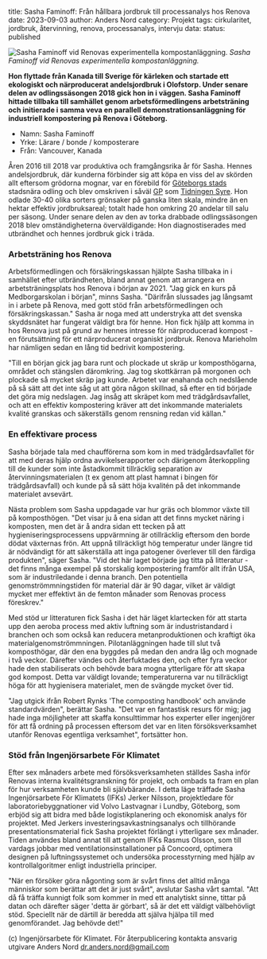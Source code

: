 title: Sasha Faminoff: Från hållbara jordbruk till processanalys hos Renova
date: 2023-09-03
author: Anders Nord
category: Projekt
tags: cirkularitet, jordbruk, återvinning, renova, processanalys, intervju
data:
status: published

<div class="post-image-center">
    <img alt="Sasha Faminoff vid Renovas experimentella kompostanläggning."
    src="data/sasha_faminoff.jpg" />
    <em>Sasha Faminoff vid Renovas experimentella kompostanläggning.</em>
</div>

**Hon flyttade från Kanada till Sverige för kärleken och startade ett ekologiskt
och närproducerat andelsjordbruk i Olofstorp. Under senare delen av odlingssäsongen
2018 gick hon in i väggen. Sasha Faminoff hittade tillbaka till samhället genom
arbetsförmedlingens arbetsträning och initierade i samma veva en parallell demonstrationsanläggning
för industriell kompostering på Renova i Göteborg.**

* Namn: Sasha Faminoff
* Yrke: Lärare / bonde / komposterare
* Från: Vancouver, Kanada

Åren 2016 till 2018 var produktiva och framgångsrika år för Sasha. Hennes andelsjordbruk,
där kunderna förbinder sig att köpa en viss del av skörden allt eftersom grödorna
mognar, var en förebild för [Göteborgs stads](https://stadsnaraodling.goteborg.se/omraden/stadsbruk-goteborg/)
stadsnära odling och blev omskriven i såväl [GP](https://www.gp.se/livsstil/sasha-f%C3%B6rverkligade-sin-gr%C3%B6na-ekodr%C3%B6m-1.8454248)
som [Tidningen Syre](https://tidningensyre.se/2016/nummer-93/andelsjordbruk-vaxande-trend-sverige/).
Hon odlade 30-40 olika sorters grönsaker på ganska liten skala, mindre än
en hektar effektiv jordbruksareal; totalt hade hon omkring 20 andelar till salu
per säsong. Under senare delen av den av torka drabbade odlingssäsongen 2018
blev omständigheterna överväldigande: Hon diagnostiserades
med utbrändhet och hennes jordbruk gick i träda.

### Arbetsträning hos Renova

Arbetsförmedlingen och försäkringskassan hjälpte Sasha tillbaka in i samhället
efter utbrändheten, bland annat genom att arrangera en arbetsträningsplats hos
Renova i början av 2021. "Jag gick en kurs på Medborgarskolan i början", minns
Sasha. "Därifrån slussades jag långsamt in i arbete på Renova, med gott stöd från
arbetsförmedlingen och försäkringskassan." Sasha är noga med att understryka att
det svenska skyddsnätet har fungerat väldigt bra för henne. Hon fick hjälp att
komma in hos Renova just på grund av hennes intresse för närproducerad kompost -
en förutsättning för ett närproducerat organiskt jordbruk. Renova Marieholm har
nämligen sedan en lång tid bedrivit kompostering.

"Till en början gick jag bara runt och plockade ut skräp ur komposthögarna,
området och stängslen däromkring. Jag tog skottkärran på morgonen och plockade
så mycket skräp jag kunde. Arbetet var enahanda och nedslående på så sätt att
det inte såg ut att göra någon skillnad, så efter en tid började det göra mig nedslagen.
Jag insåg att skräpet kom med trädgårdsavfallet, och att en effektiv kompostering
kräver att det inkommande materialets kvalité granskas och säkerställs genom rensning
redan vid källan."

### En effektivare process

Sasha började tala med chaufförerna som kom in med trädgårdsavfallet
för att med deras hjälp ordna avvikelserapporter och därigenom återkoppling till
de kunder som inte åstadkommit tillräcklig separation av återvinningsmaterialen
(t ex genom att plast hamnat i bingen för trädgårdsavfall) och kunde på så sätt
höja kvalitén på det inkommande materialet avsevärt.

Nästa problem som Sasha uppdagade var hur gräs och blommor växte till på komposthögen.
"Det visar ju å ena sidan att det finns mycket näring i komposten, men det är å
andra sidan ett tecken på att hygieniseringsprocessens uppvärmning är otillräcklig
eftersom den borde dödat växternas frön. Att uppnå tillräckligt hög temperatur
under längre tid är nödvändigt för att säkerställa att inga patogener överlever
till den färdiga produkten", säger Sasha. "Vid det här laget började jag titta
på litteratur - det finns många exempel på storskalig kompostering framför allt
ifrån USA, som är industriledande i denna branch. Den potentiella genomströmmningstiden
för material där är 90 dagar, vilket är väldigt mycket mer effektivt än de femton
månader som Renovas process föreskrev."

Med stöd ur litteraturen fick Sasha i det här läget klartecken för att starta upp
den aeroba process med aktiv luftning som är industristandard i branchen och som
också kan reducera metanproduktionen och kraftigt öka materialgenomströmmningen.
Pilotanläggningen hade till slut två komposthögar, där den ena byggdes på medan
den andra låg och mognade i två veckor. Därefter vändes och återfuktades den, och
efter fyra veckor hade den stabiliserats och behövde bara mogna ytterligare för
att skapa god kompost. Detta var väldigt lovande; temperaturerna var nu tillräckligt
höga för att hygienisera materialet, men de svängde mycket över tid.

"Jag utgick ifrån Robert Rynks 'The composting handbook' och använde standardvärden",
berättar Sasha. "Det var en fantastisk resurs för mig; jag hade inga möjligheter
att skaffa konsulttimmar hos experter eller ingenjörer för att få ordning på processen
eftersom det var en liten försöksverksamhet utanför Renovas egentliga verksamhet",
fortsätter hon.

### Stöd från Ingenjörsarbete För Klimatet

Efter sex månaders arbete med försöksverksamheten ställdes Sasha inför Renovas interna
kvalitétsgranskning för projekt, och ombads ta fram en plan för hur verksamheten
kunde bli självbärande. I detta läge träffade Sasha  Ingenjörsarbete För Klimatets
(IFKs) Jerker Nilsson, projektledare för laboratoriebyggnationer vid Volvo Lastvagnar
i Lundby, Göteborg, som erbjöd sig att bidra med både logistikplanering och ekonomisk
analys för projektet. Med Jerkers investeringsavkastningsanalys och tillhörande
presentationsmaterial fick Sasha projektet förlängt i ytterligare sex månader.
Tiden användes bland annat till att genom IFKs Rasmus Olsson, som till vardags
jobbar med ventilationsinstallationer på Concoord, optimera designen på luftningssystemet
och undersöka processtyrning med hjälp av kontrollalgoritmer enligt industriella
principer.

"När en försöker göra någonting som är svårt finns det alltid många människor som
berättar att det är just svårt", avslutar Sasha vårt samtal. "Att då få träffa
kunnigt folk som kommer in med ett analytiskt sinne, tittar på datan och därefter
säger 'detta är görbart', så är det ett väldigt välbehövligt stöd. Speciellt när
de därtill är beredda att själva hjälpa till med genomförandet. Jag behövde det!"

(c) Ingenjörsarbete för Klimatet. För återpublicering kontakta ansvarig utgivare
Anders Nord [dr.anders.nord@gmail.com](mailto:dr.anders.nord@gmail.com)
